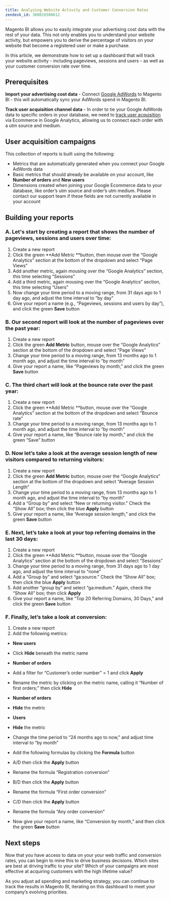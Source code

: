 ```yaml
---
title: Analyzing Website Activity and Customer Conversion Rates
zendesk_id: 360016506612
---
```


Magento BI allows you to easily integrate your advertising cost data with the rest of your data. This not only enables you to understand your website activity, but empowers you to derive the percentage of visitors on your website that become a registered user or make a purchase.

In this article, we demonstrate how to set up a dashboard that will track your website activity - including pageviews, sessions and users - as well as your customer conversion rate over time.

## Prerequisites

**Import your advertising cost data** - Connect [Google AdWords](../data-analyst/importing-data/integrations/google-adwords.md) to Magento BI - this will automatically sync your AdWords spend in Magento BI.

**Track user acquisition channel data** - In order to tie your Google AdWords data to specific orders in your database, we need to [track user acquisition](../data-analyst/analysis/google-track-user-acq.md) via Ecommerce in Google Analytics, allowing us to connect each order with a utm source and medium.

## User acquisition campaigns

This collection of reports is built using the following:

* Metrics that are automatically generated when you connect your Google AdWords data
* Basic metrics that should already be available on your account, like **Number of orders** and **New users**
* Dimensions created when joining your Google Ecommerce data to your database, like order’s utm source and order’s utm medium. Please contact our support team if these fields are not currently available in your account

## Building your reports

### A. Let\'s start by creating a report that shows the number of pageviews, sessions and users over time:

1. Create a new report
1. Click the green **Add Metric **button, then mouse over the “Google Analytics” section at the bottom of the dropdown and select “Page Views”
1. Add another metric, again mousing over the “Google Analytics” section, this time selecting “Sessions”
1. Add a third metric, again mousing over the “Google Analytics” section, this time selecting “Users”
1. Now change your time period to a moving range, from 31 days ago to 1 day ago, and adjust the time interval to “by day”
1. Give your report a name (e.g., “Pageviews, sessions and users by day”), and click the green **Save** button

### B. Our second report will look at the number of pageviews over the past year:

1. Create a new report
1. Click the green **Add Metric** button, mouse over the “Google Analytics” section at the bottom of the dropdown and select “Page Views”
1. Change your time period to a moving range, from 13 months ago to 1 month ago, and adjust the time interval to “by month”
1. Give your report a name, like “Pageviews by month,” and click the green **Save** button

### C. The third chart will look at the bounce rate over the past year:

1. Create a new report
1. Click the green **Add Metric **button, mouse over the “Google Analytics” section at the bottom of the dropdown and select “Bounce rate”
1. Change your time period to a moving range, from 13 months ago to 1 month ago, and adjust the time interval to “by month”
1. Give your report a name, like “Bounce rate by month,” and click the green “Save” button

### D. Now let’s take a look at the average session length of new visitors compared to returning visitors:

1. Create a new report
1. Click the green **Add Metric** button, mouse over the “Google Analytics” section at the bottom of the dropdown and select “Average Session Length”
1. Change your time period to a moving range, from 13 months ago to 1 month ago, and adjust the time interval to “by month”
1. Add a “Group by” and select “New or returning visitor.”  Check the “Show All” box; then click the blue **Apply** button
1. Give your report a name, like “Average session length,” and click the green **Save** button

### E. Next, let’s take a look at your top referring domains in the last 30 days:

1. Create a new report
1. Click the green **Add Metric **button, mouse over the “Google Analytics” section at the bottom of the dropdown and select “Sessions”
1. Change your time period to a moving range, from 31 days ago to 1 day ago, and adjust the time interval to “none”
1. Add a “Group by” and select “ga:source.”  Check the “Show All” box; then click the blue **Apply** button
1. Add another “group by” and select “ga:medium.” Again, check the “Show All” box; then click **Apply**
1. Give your report a name, like “Top 20 Referring Domains, 30 Days,” and click the green **Save** button

### F. Finally, let’s take a look at conversion:

1. Create a new report
1. Add the following metrics:

* **New users**

 * Click **Hide** beneath the metric name

* **Number of orders**

 * Add a filter for “Customer’s order number” = 1 and click **Apply**
 * Rename the metric by clicking on the metric name, calling it “Number of first orders;” then click **Hide**

* **Number of orders**
 * **Hide** the metric

* **Users**
 * **Hide** the metric
 * Change the time period to “24 months ago to now,” and adjust time interval to “by month”
 * Add the following formulas by clicking the **Formula** button
  * A/D then click the **Apply** button
   * Rename the formula “Registration conversion”
  * B/D then click the **Apply** button
   * Rename the formula “First order conversion”
  * C/D then click the **Apply** button
   * Rename the formula “Any order conversion”

* Now give your report a name, like “Conversion by month,” and then click the green **Save** button

## Next steps

Now that you have access to data on your your web traffic and conversion rates, you can begin to mine this to drive business decisions. Which sites are best at driving traffic to your site?  Which of your campaigns are most effective at acquiring customers with the high lifetime value?

As you adjust ad spending and marketing strategy, you can continue to track the results in Magento BI, iterating on this dashboard to meet your company’s evolving priorities.
